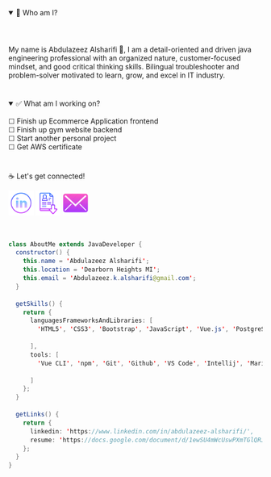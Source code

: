 
<details open>
<h1><Abdulazeez Alsharifi></h1>
<summary>💭 Who am I?</summary>
<br>
My name is Abdulazeez Alsharifi 👋, I am a detail-oriented and driven java engineering professional with an organized nature, customer-focused mindset, and good critical thinking skills. Bilingual troubleshooter and problem-solver motivated to learn, grow, and excel in IT industry.
</details>

<h1></h1>

<details open>
 <summary>✅ What am I working on?</summary>
 <br>
☐ Finish up Ecommerce Application frontend
<br>
☐ Finish up gym website backend
<br>
☐ Start another personal project
<br>
☐ Get AWS certificate
 </details>
 
<h1></h1>

<p>☕ Let's get connected!</p>

[<img src='https://github.com/aalsharifi/aalsharifi/blob/master/linkedin.png' alt='linkedin' height='50' width='50'>](https://www.linkedin.com/in/abdulazeez-alsharifi/)  [<img src='https://github.com/aalsharifi/aalsharifi/blob/master/resume.png' alt='googledrive' height='50' width='50'>](https://docs.google.com/document/d/1ewSU4mWcUswPXmTGlQRJ5tHL_sMscOTCKio8A8xJAgI/edit?usp=sharing)  [<img src='https://github.com/aalsharifi/aalsharifi/blob/master/email.png' alt='gmail' height='50' width='50'>](mailto:abdulazeez.k.alsharifi@gmail.com)

<br>

```java
class AboutMe extends JavaDeveloper {
  constructor() {
    this.name = 'Abdulazeez Alsharifi';
    this.location = 'Dearborn Heights MI';
    this.email = 'Abdulazeez.k.alsharifi@gmail.com';
  }
  
  getSkills() {
    return {
      languagesFrameworksAndLibraries: [
        'HTML5', 'CSS3', 'Bootstrap', 'JavaScript', 'Vue.js', 'PostgreSQL', 'SQL', 'C', 'C#', 'C++', 'Java', 'Spring Boot'

      ],
      tools: [
        'Vue CLI', 'npm', 'Git', 'Github', 'VS Code', 'Intellij', 'MariaDB', 'Command line', 'Zoom', 'Discord', 'Slack'

      ]
    };
  }
  
  getLinks() {
    return {
      linkedin: 'https://www.linkedin.com/in/abdulazeez-alsharifi/',
      resume: 'https://docs.google.com/document/d/1ewSU4mWcUswPXmTGlQRJ5tHL_sMscOTCKio8A8xJAgI/edit?usp=sharing'
    };
  }
}

```





